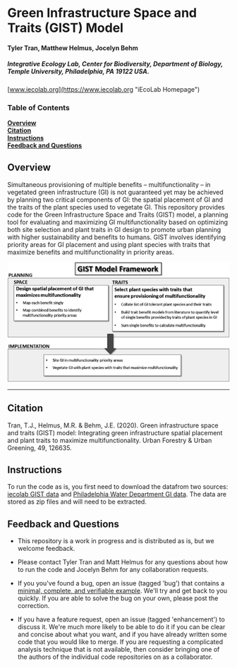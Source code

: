 # Green Infrastructure Space and Traits (GIST) Model
#### Tyler Tran, Matthew Helmus, Jocelyn Behm
##### Integrative Ecology Lab, Center for Biodiversity, Department of Biology, Temple University, Philadelphia, PA 19122 USA.
[www.iecolab.org](https://www.iecolab.org "iEcoLab Homepage") 

### Table of Contents
**[Overview](#overview)**<br>
**[Citation](#citation)**<br>
**[Instructions](#instructions)**<br>
**[Feedback and Questions](#feedback-and-questions)**<br>

## Overview

Simultaneous provisioning of multiple benefits – multifunctionality – in vegetated green infrastructure (GI) is not guaranteed yet may be achieved by planning two critical components of GI: the spatial placement of GI and the traits of the plant species used to vegetate GI. This repository provides code for the Green Infrastructure Space and Traits (GIST) model, a planning tool for evaluating and maximizing GI multifunctionality based on optimizing both site selection and plant traits in GI design to promote urban planning with higher sustainability and benefits to humans. GIST involves identifying priority areas for GI placement and using plant species with traits that maximize benefits and multifunctionality in priority areas.

![GIST Framework](https://github.com/ieco-lab/GIST/blob/master/GIST_Framework_Tran_et_al_2020.jpg)

<hr>

## Citation

Tran, T.J., Helmus, M.R. & Behm, J.E. (2020). Green infrastructure space and traits (GIST) model: Integrating green infrastructure spatial placement and plant traits to maximize multifunctionality. Urban Forestry & Urban Greening, 49, 126635.

## Instructions 
To run the code as is, you first need to download the datafrom two sources: [iecolab GIST data](https://drive.google.com/open?id=1BvBREOt57L6hZyJWSgV1EGzO83VcNsJw) and [Philadelphia Water Department GI data](https://www.opendataphilly.org/dataset?q=green+infrastructure). The data are stored as zip files and will need to be extracted.

## Feedback and Questions
* This repository is a work in progress and is distributed as is, but we welcome feedback.

* Please contact Tyler Tran and Matt Helmus for any questions about how to run the code and Jocelyn Behm for any collaboration requests. 

* If you you've found a bug, open an issue (tagged 'bug') that contains a  [minimal, complete, and verifiable example](https://stackoverflow.com/help/mcve "How to make a great reproducible example?"). We'll try and get back to you quickly. If you are able to solve the bug on your own, please post the correction.

* If you have a feature request, open an issue (tagged 'enhancement') to discuss it. We're much more likely to be able to do it if you can be clear and concise about what you want, and if you have already written some code that you would like to merge. If you are requesting a complicated analysis technique that is not available, then consider bringing one of the authors of the individual code repositories on as a collaborator.



